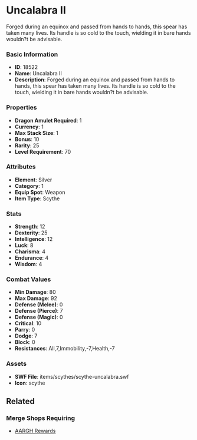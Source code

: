 # Uncalabra II

Forged during an equinox and passed from hands to hands, this spear has taken many lives. Its handle is so cold to the touch, wielding it in bare hands wouldn?t be advisable.

### Basic Information

- **ID**: 18522
- **Name**: Uncalabra II
- **Description**: Forged during an equinox and passed from hands to hands, this spear has taken many lives. Its handle is so cold to the touch, wielding it in bare hands wouldn?t be advisable.

### Properties

- **Dragon Amulet Required**: 1
- **Currency**: 1
- **Max Stack Size**: 1
- **Bonus**: 10
- **Rarity**: 25
- **Level Requirement**: 70

### Attributes

- **Element**: Silver
- **Category**: 1
- **Equip Spot**: Weapon
- **Item Type**: Scythe

### Stats

- **Strength**: 12
- **Dexterity**: 25
- **Intelligence**: 12
- **Luck**: 8
- **Charisma**: 4
- **Endurance**: 4
- **Wisdom**: 4

### Combat Values

- **Min Damage**: 80
- **Max Damage**: 92
- **Defense (Melee)**: 0
- **Defense (Pierce)**: 7
- **Defense (Magic)**: 0
- **Critical**: 10
- **Parry**: 0
- **Dodge**: 7
- **Block**: 0
- **Resistances**: All,7,Immobility,-7,Health,-7

### Assets

- **SWF File**: items/scythes/scythe-uncalabra.swf
- **Icon**: scythe

## Related

### Merge Shops Requiring

- [AARGH Rewards](../merge-shops/298-aargh-rewards.md)

